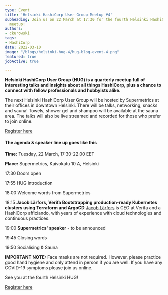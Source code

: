 ```yaml
---
type: Event
title: 'Helsinki HashiCorp User Group Meetup #4'
subheading: Join us on 22 March at 17:30 for the fourth Helsinki HashiCorp User Group
  meetup!
authors:
- ckurowski
tags:
- HashiCorp
date: 2022-03-10
image: "/blogs/helsinki-hug-4/hug-blog-event-4.png"
featured: true
jobActive: true

---
```


**Helsinki HashiCorp User Group (HUG) is a quarterly meetup full of interesting talks and insights about all things HashiCorp, plus a chance to connect with fellow professionals and hobbyists alike.**

The next Helsinki HashiCorp User Group will be hosted by Supermetrics at their offices in downtown Helsinki. There will be talks, networking, snacks and sauna! Towels, shower gel and shampoo will be available at the sauna area. The talks will also be live streamed and recorded for those who prefer to join online.

[Register here](https://www.meetup.com/helsinki-hashicorp-user-group/events/284399439/)

#### The agenda & speaker line up goes like this

**Time:** Tuesday, 22 March, 17:30-22.00 EET

**Place:** Supermetrics, Kaivokatu 10 A, Helsinki

17:30 Doors open

17:55 HUG introduction

18:00 Welcome words from Supermetrics

18:15 **Jacob Lärfors, Verifa Bootstrapping production-ready Kubernetes clusters using Terraform and ArgoCD** [Jacob Lärfors](https://www.linkedin.com/in/jlarfors/) is CEO at Verifa and a HashiCorp afficiando, with years of experience with cloud technologies and continuous practices. 

19:00 **Supermetrics' speaker** - to be announced

19:45 Closing words

19:50 Socialising & Sauna


**IMPORTANT NOTE:** Face masks are not required. However, please practice good hand hygiene and only attend in person if you are well. If you have any COVID-19 symptoms please join us online. 

See you at the fourth Helsinki HUG!

[Register here](https://www.meetup.com/helsinki-hashicorp-user-group/events/284399439/)